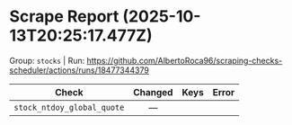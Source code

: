 # Scrape Report (2025-10-13T20:25:17.477Z)

Group: `stocks`  |  Run: https://github.com/AlbertoRoca96/scraping-checks-scheduler/actions/runs/18477344379

| Check | Changed | Keys | Error |
|---|:---:|:--|:--|
| `stock_ntdoy_global_quote` | — |  |  |
